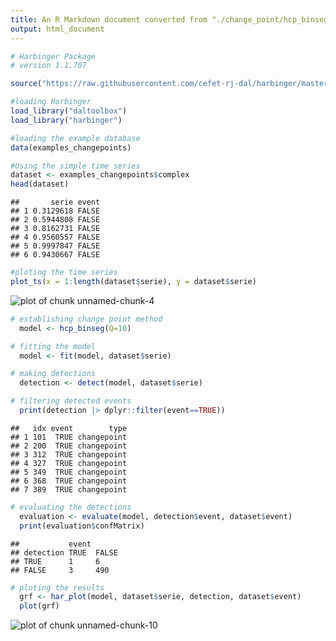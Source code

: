 ```yaml
---
title: An R Markdown document converted from "./change_point/hcp_binseg.ipynb"
output: html_document
---
```



```r
# Harbinger Package
# version 1.1.707

source("https://raw.githubusercontent.com/cefet-rj-dal/harbinger/master/jupyter.R")

#loading Harbinger
load_library("daltoolbox") 
load_library("harbinger") 
```


```r
#loading the example database
data(examples_changepoints)
```


```r
#Using the simple time series 
dataset <- examples_changepoints$complex
head(dataset)
```

```
##       serie event
## 1 0.3129618 FALSE
## 2 0.5944808 FALSE
## 3 0.8162731 FALSE
## 4 0.9560557 FALSE
## 5 0.9997847 FALSE
## 6 0.9430667 FALSE
```


```r
#ploting the time series
plot_ts(x = 1:length(dataset$serie), y = dataset$serie)
```

![plot of chunk unnamed-chunk-4](figure/unnamed-chunk-4-1.png)


```r
# establishing change point method 
  model <- hcp_binseg(Q=10)
```


```r
# fitting the model
  model <- fit(model, dataset$serie)
```


```r
# making detections
  detection <- detect(model, dataset$serie)
```


```r
# filtering detected events
  print(detection |> dplyr::filter(event==TRUE))
```

```
##   idx event        type
## 1 101  TRUE changepoint
## 2 200  TRUE changepoint
## 3 312  TRUE changepoint
## 4 327  TRUE changepoint
## 5 349  TRUE changepoint
## 6 368  TRUE changepoint
## 7 389  TRUE changepoint
```


```r
# evaluating the detections
  evaluation <- evaluate(model, detection$event, dataset$event)
  print(evaluation$confMatrix)
```

```
##           event      
## detection TRUE  FALSE
## TRUE      1     6    
## FALSE     3     490
```


```r
# ploting the results
  grf <- har_plot(model, dataset$serie, detection, dataset$event)
  plot(grf)
```

![plot of chunk unnamed-chunk-10](figure/unnamed-chunk-10-1.png)


